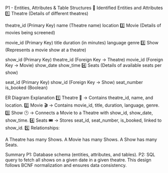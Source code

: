 P1 - Entities, Attributes & Table Structures
🔹 Identified Entities and Attributes
1️⃣ Theatre (Details of different theatres)

theatre_id (Primary Key)
name (Theatre name)
location
2️⃣ Movie (Details of movies being screened)

movie_id (Primary Key)
title
duration (in minutes)
language
genre
3️⃣ Show (Represents a movie show at a theatre)

show_id (Primary Key)
theatre_id (Foreign Key → Theatre)
movie_id (Foreign Key → Movie)
show_date
show_time
4️⃣ Seats (Details of available seats per show)

seat_id (Primary Key)
show_id (Foreign Key → Show)
seat_number
is_booked (Boolean)

 ER Diagram Explanation
1️⃣ Theatre 🏢 → Contains theatre_id, name, and location.
2️⃣ Movie 🎬 → Contains movie_id, title, duration, language, genre.
3️⃣ Show 🕒 → Connects a Movie to a Theatre with show_id, show_date, show_time.
4️⃣ Seats 🎟 → Stores seat_id, seat_number, is_booked, linked to show_id.
5️⃣ Relationships:

A Theatre has many Shows.
A Movie has many Shows.
A Show has many Seats.

Summary
P1: Database schema (entities, attributes, and tables).
P2: SQL query to fetch all shows on a given date in a given theatre.
This design follows BCNF normalization and ensures data consistency.
